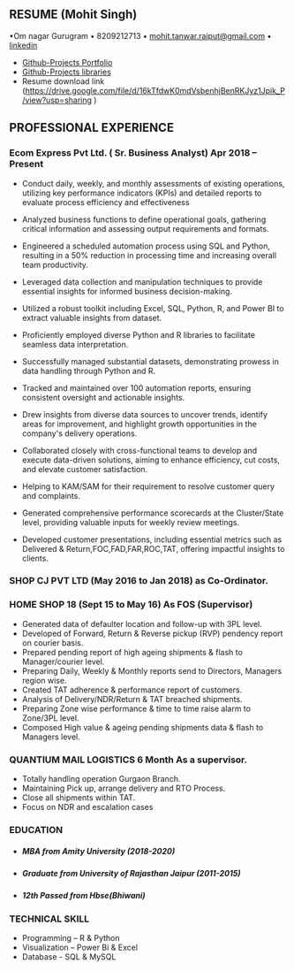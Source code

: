 
## RESUME             (Mohit Singh)
•Om nagar Gurugram • 8209212713 • mohit.tanwar.rajput@gmail.com • 
[linkedin](https://linkedin.com/in/mohit-singh-b86819124)
- [Github-Projects Portfolio](https://github.com/MohitRajput717/Data-Analyst-Business-Analyst-Portfolio-Project)
- [Github-Projects libraries](https://github.com/MohitRajput717/python_library_project)
-  Resume download link (https://drive.google.com/file/d/16kTfdwK0mdVsbenhjBenRKJyz1Jpik_P/view?usp=sharing
)

## PROFESSIONAL EXPERIENCE 

### Ecom Express Pvt Ltd. ( Sr. Business Analyst) Apr 2018 – Present

- Conduct daily, weekly, and monthly assessments of existing       operations, utilizing key performance indicators (KPIs) and detailed reports to evaluate process efficiency and effectiveness

- Analyzed business functions to define operational goals, gathering critical information and assessing output requirements and formats.

- Engineered a scheduled automation process using SQL and Python, resulting in a 50% reduction in processing time and increasing overall team productivity.

- Leveraged data collection and manipulation techniques to provide essential insights for informed business decision-making.

- Utilized a robust toolkit including Excel, SQL, Python, R, and Power BI to extract valuable insights from dataset.

- Proficiently employed diverse Python and R libraries to facilitate seamless data interpretation.

- Successfully managed substantial datasets, demonstrating prowess in data handling through Python and R.

- Tracked and maintained over 100 automation reports, ensuring consistent oversight and actionable insights.

- Drew insights from diverse data sources to uncover trends, identify areas for improvement, and highlight growth opportunities in the company's delivery operations.

- Collaborated closely with cross-functional teams to develop and execute data-driven solutions, aiming to enhance efficiency, cut costs, and elevate customer satisfaction.

- Helping to KAM/SAM for their requirement to resolve customer query and complaints.

- Generated comprehensive performance scorecards at the Cluster/State level, providing valuable inputs for weekly review meetings.

- Developed customer presentations, including essential metrics such as Delivered & Return,FOC,FAD,FAR,ROC,TAT, offering impactful insights to clients.
### SHOP CJ PVT LTD (May 2016 to Jan 2018) as Co-Ordinator.
### HOME SHOP 18 (Sept 15 to May 16) As FOS (Supervisor)
- Generated data of defaulter location and follow-up with 3PL level.
- Developed of Forward, Return & Reverse pickup (RVP) pendency report on courier basis.
- Prepared pending report of high ageing shipments & flash to Manager/courier level.
- Preparing Daily, Weekly & Monthly reports send to Directors, Managers region wise. 
- Created TAT adherence & performance report of customers.
- Analysis of Delivery/NDR/Return & TAT breached shipments.
- Preparing Zone wise performance & time to time raise alarm to Zone/3PL level.
- Composed High value & ageing pending shipments data & flash to Managers level.
### QUANTIUM MAIL LOGISTICS 6 Month As a supervisor.
- Totally handling operation Gurgaon Branch.
- Maintaining Pick up, arrange delivery and RTO Process.
- Close all shipments within TAT.
- Focus on NDR and escalation cases


### EDUCATION 
- ##### MBA from Amity University	(2018-2020)		
- ##### Graduate from University of Rajasthan Jaipur (2011-2015)	
- ##### 12th Passed from Hbse(Bhiwani)	

### TECHNICAL SKILL 


- Programming –   R & Python
- Visualization    –  Power Bi & Excel
- Database           -   SQL & MySQL


 





